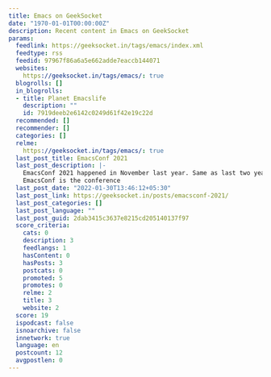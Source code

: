 ```yaml
---
title: Emacs on GeekSocket
date: "1970-01-01T00:00:00Z"
description: Recent content in Emacs on GeekSocket
params:
  feedlink: https://geeksocket.in/tags/emacs/index.xml
  feedtype: rss
  feedid: 97967f86a6a5e662adde7eaccb144071
  websites:
    https://geeksocket.in/tags/emacs/: true
  blogrolls: []
  in_blogrolls:
  - title: Planet Emacslife
    description: ""
    id: 7919deeb2e6142c0249d61f42e19c22d
  recommended: []
  recommender: []
  categories: []
  relme:
    https://geeksocket.in/tags/emacs/: true
  last_post_title: EmacsConf 2021
  last_post_description: |-
    EmacsConf 2021 happened in November last year. Same as last two years, it was an online conference. Thanks to all the volunteers and organizers, it was a great experience.
    EmacsConf is the conference
  last_post_date: "2022-01-30T13:46:12+05:30"
  last_post_link: https://geeksocket.in/posts/emacsconf-2021/
  last_post_categories: []
  last_post_language: ""
  last_post_guid: 2dab3415c3637e8215cd205140137f97
  score_criteria:
    cats: 0
    description: 3
    feedlangs: 1
    hasContent: 0
    hasPosts: 3
    postcats: 0
    promoted: 5
    promotes: 0
    relme: 2
    title: 3
    website: 2
  score: 19
  ispodcast: false
  isnoarchive: false
  innetwork: true
  language: en
  postcount: 12
  avgpostlen: 0
---
```

